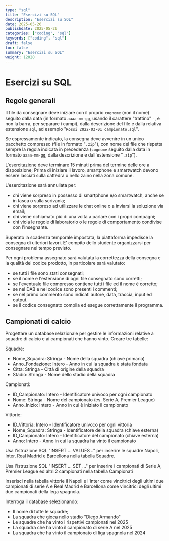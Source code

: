 ```yaml
---
type: "sql"
title: "Esercizi su SQL"
description: "Esercizi su SQL"
date: 2025-05-26
publishdate: 2025-05-26
categories: ["coding", "sql"]
keywords: ["coding", "sql"]
draft: false
toc: false
summary: "Esercizi su SQL"
weight: 12020
---
```


# Esercizi su SQL

## Regole generali

Il file da consegnare deve iniziare con il proprio ``cognome`` (non il nome) seguito dalla data (in formato ``aaaa-mm-gg``, usando il carattere "trattino" ``-``, e non la barra, per separare i campi), dalla descrizione del file e dalla relativa estensione ``sql``, ad esempio "``Rossi 2022-03-01 campionato.sql``".

Se espressamente indicato, la consegna deve avvenire in un unico pacchetto compresso (file in formato "``.zip``"), con nome del file che rispetta sempre la regola indicata in precedenza (``cognome`` seguito dalla data in formato ``aaaa-mm-gg``, dalla descrizione e dall'estensione "``.zip``").

L'esercitazione deve terminare 15 minuti prima del termine delle ore a disposizione; Prima di iniziare il lavoro, smartphone e smartwatch devono essere lasciati sulla cattedra o nello zaino nella zona comune.

L'esercitazione sarà annullata per:

- chi viene sorpreso in possesso di smartphone e/o smartwatch, anche se in tasca o sulla scrivania;
- chi viene sorpreso ad utilizzare le chat online o a inviarsi la soluzione via email;
- chi viene richiamato più di una volta a parlare con i propri compagni;
- chi viola le regole di laboratorio o le regole di comportamento condivise con l'insegnante.

Superato la scadenza temporale impostata, la piattaforma impedisce la consegna di ulteriori lavori. E' compito dello studente organizzarsi per consegnare nel tempo previsto.

Per ogni problema assegnato sarà valutata la correttezza della consegna e la qualità del codice prodotto, in particolare sarà valutato:

- se tutti i file sono stati consegnati;
- se il nome e l'estensione di ogni file consegnato sono corretti;
- se l'eventuale file compresso contiene tutti i file ed il nome è corretto;
- se nel DAB e nel codice sono presenti i commenti;
- se nel primo commento sono indicati autore, data, traccia, input ed output.
- se il codice consegnato compila ed esegue correttamente il programma.

## Campionati di calcio

Progettare un database relazionale per gestire le informazioni relative a squadre di calcio e ai campionati che hanno vinto. Creare tre tabelle:

Squadre:

- Nome_Squadra: Stringa - Nome della squadra (chiave primaria)
- Anno_Fondazione: Intero - Anno in cui la squadra è stata fondata
- Citta: Stringa - Città di origine della squadra
- Stadio: Stringa - Nome dello stadio della squadra

Campionati:

- ID_Campionato: Intero - Identificatore univoco per ogni campionato
- Nome: Stringa - Nome del campionato (es. Serie A, Premier League)
- Anno_Inizio: Intero - Anno in cui è iniziato il campionato

Vittorie:

- ID_Vittoria: Intero - Identificatore univoco per ogni vittoria
- Nome_Squadra: Stringa - Identificatore della squadra (chiave esterna)
- ID_Campionato: Intero - Identificatore del campionato (chiave esterna)
- Anno: Intero - Anno in cui la squadra ha vinto il campionato

Usa l'istruzione SQL "INSERT ... VALUES .." per inserire le squadre Napoli, Inter, Real Madrid e Barcellona nella tabella Squadre.

Usa l'istruzione SQL "INSERT ... SET ..."  per inserire i campionati di Serie A, Premier League ed altri 2 campionati nella tabella Campionati

Inserisci nella tabella vittorie il Napoli e l'Inter come vincitrici degli ultimi due campionati di serie A e Real Madrid e Barcellona come vincitrici degli ultimi due campionati della lega spagnola.

Interroga il database selezionando:

- Il nome di tutte le squadre;
- La squadra che gioca nello stadio "Diego Armando"
- Le squadre che ha vinto i rispettivi campionati nel 2025
- La squadra che ha vinto il campionato di serie A nel 2025
- La squadra che ha vinto il campionato di liga spagnola nel 2024
